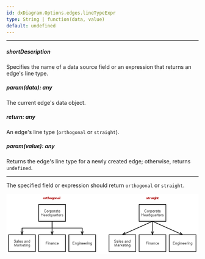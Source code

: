 ```yaml
---
id: dxDiagram.Options.edges.lineTypeExpr
type: String | function(data, value)
default: undefined
---
```

---
##### shortDescription
Specifies the name of a data source field or an expression that returns an edge's line type.

##### param(data): any
The current edge's data object.

##### return: any
An edge's line type (`orthogonal` or `straight`).

##### param(value): any
Returns the edge's line type for a newly created edge; otherwise, returns `undefined`.

---
The specified field or expression should return `orthogonal` or `straight`.

![Diagram - Line Types](/images/diagram/line-type.png)
